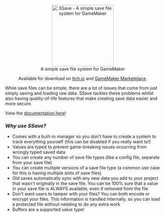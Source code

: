 <p align="center">
<div align="center">
  <img src="https://imgur.com/7c0Libn.png" alt="SSave - A simple save file system for GameMaker" _target="blank" height=200/>
  </div>
  <div align="center">
   A simple save file system for GameMaker
   <p>Available for download on <a href="https://stoozey.itch.io/ssave">Itch.io</a> and <a href="https://marketplace.yoyogames.com/assets/11246">GameMaker Marketplace</a>.</p>
   </div>
</p>

While save files can be simple, there are a lot of issues that come from just simply saving and loading raw data.
SSave tackles these problems whilst also having quality-of-life features that make creating save data easier and more secure.

View the [documentation here](https://stoozey.github.io/SSave-Docs/)!

### ***Why use SSave?***

- Comes with a built-in manager so you don't have to create a system to track everything yourself (this can be disabled if you really want to!)
- Values are typed to prevent game-breaking issues occurring from wrongly typed saved data
- You can create any number of save file types (like a config file, separate from your save file)
- You can create multiple versions of a save file type (a common use case for this is having multiple slots of save files)
- Old saves automatically sync with any new data you add to your project that wasn't originally in the save file.
    You can be 100% sure that a value in your save file is ALWAYS available, even if removed from the file
- Don't want users to tamper with your files? You can both encode or encrypt your files. This information is handled internally, so you can load a protected file without needing to do any extra work
- Buffers are a supported value type!
